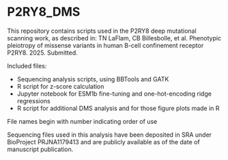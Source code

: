 # P2RY8_DMS

This repository contains scripts used in the P2RY8 deep mutational scanning work, as described in:
TN LaFlam, CB Billesbolle, et al. Phenotypic pleiotropy of missense variants in human B-cell confinement receptor P2RY8. 2025. Submitted. 

Included files: 
- Sequencing analysis scripts, using BBTools and GATK 
- R script for z-score calculation
- Jupyter notebook for ESM1b fine-tuning and one-hot-encoding ridge regressions
- R script for additional DMS analysis and for those figure plots made in R 

File names begin with number indicating order of use 

Sequencing files used in this analysis have been deposited in SRA under BioProject PRJNA1179413 and are publicly available as of the date of manuscript publication. 
